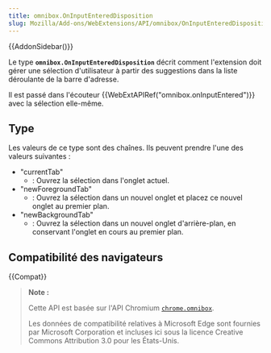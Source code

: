 ```yaml
---
title: omnibox.OnInputEnteredDisposition
slug: Mozilla/Add-ons/WebExtensions/API/omnibox/OnInputEnteredDisposition
---
```


{{AddonSidebar()}}

Le type **`omnibox.OnInputEnteredDisposition`** décrit comment l'extension doit gérer une sélection d'utilisateur à partir des suggestions dans la liste déroulante de la barre d'adresse.

Il est passé dans l'écouteur {{WebExtAPIRef("omnibox.onInputEntered")}} avec la sélection elle-même.

## Type

Les valeurs de ce type sont des chaînes. Ils peuvent prendre l'une des valeurs suivantes :

- "currentTab"
  - : Ouvrez la sélection dans l'onglet actuel.
- "newForegroundTab"
  - : Ouvrez la sélection dans un nouvel onglet et placez ce nouvel onglet au premier plan.
- "newBackgroundTab"
  - : Ouvrez la sélection dans un nouvel onglet d'arrière-plan, en conservant l'onglet en cours au premier plan.

## Compatibilité des navigateurs

{{Compat}}

> **Note :**
>
> Cette API est basée sur l'API Chromium [`chrome.omnibox`](https://developer.chrome.com/extensions/omnibox).
>
> Les données de compatibilité relatives à Microsoft Edge sont fournies par Microsoft Corporation et incluses ici sous la licence Creative Commons Attribution 3.0 pour les États-Unis.
